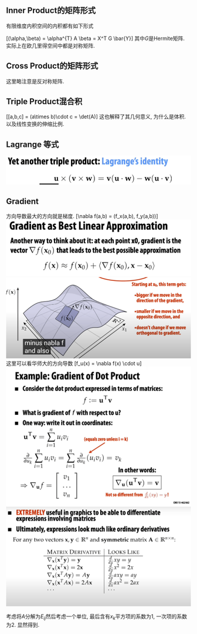 ## Inner Product的矩阵形式

有限维度内积空间的内积都有如下形式

\[(\alpha,\beta) = \alpha^{T} A \beta = X^T G \bar{Y}\]
其中$G$是Hermite矩阵. 实际上在欧几里得空间中都是对称矩阵. 

## Cross Product的矩阵形式
这里略注意是反对称矩阵.

## Triple Product混合积

\[[a,b,c] = (a\times b)\cdot c = \det(A)\]
这也解释了其几何意义, 为什么是体积. 以及线性变换的伸缩比例.

## Lagrange 等式
![alt text](./assets/Lecture03/image-5.png)

## Gradient
方向导数最大的方向就是梯度.
\[\nabla f(a,b) = (f_x(a,b), f_y(a,b))\]
![alt text](./assets/Lecture03/image-6.png)
![alt text](./assets/Lecture03/image-7.png)
这里可以看华师大的方向导数
\[f_u(x) = \nabla f(x) \cdot u\]
![alt text](./assets/Lecture03/image-8.png)
![alt text](./assets/Lecture03/image-9.png)

考虑将$A$分解为$E_{ij}$然后考虑一个单位, 最后含有$x_k$平方项的系数为1, 一次项的系数为2. 显然得到.